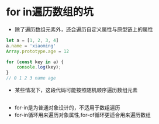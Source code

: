 # for in遍历数组的坑
* 除了遍历数组元素外，还会遍历自定义属性与原型链上的属性
```js
let a = [1, 2, 3, 4]
a.name = 'xiaoming'
Array.prototype.age = 12

for (const key in a) {
    console.log(key);
}
// 0 1 2 3 name age
```
* 某些情况下，这段代码可能按照随机顺序遍历数组元素
```js

```
* for-in是为普通对象设计的，不适用于数组遍历
* for-in循环用来遍历对象属性,for-of循环更适合用来遍历数组

<tongji/>